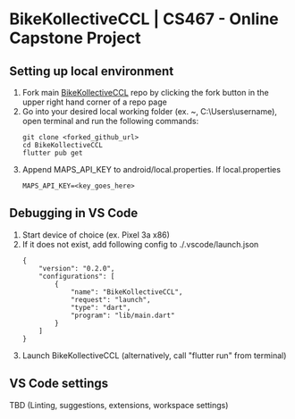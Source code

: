 # BikeKollectiveCCL | CS467 - Online Capstone Project

## Setting up local environment
1. Fork main [BikeKollectiveCCL](github.com/BikeKollectiveCCL/BikeKollectiveCCL) repo by clicking the fork button in the upper right hand corner of a repo page
2. Go into your desired local working folder (ex. ~, C:\Users\username), open terminal and run the following commands:
    ```
    git clone <forked_github_url>
    cd BikeKollectiveCCL
    flutter pub get
    ```
3. Append MAPS_API_KEY to android/local.properties. If local.properties
    ```
    MAPS_API_KEY=<key_goes_here>
    ```

## Debugging in VS Code
1. Start device of choice (ex. Pixel 3a x86)
2. If it does not exist, add following config to ./.vscode/launch.json
    ```
    {
        "version": "0.2.0",
        "configurations": [
            {
                "name": "BikeKollectiveCCL",
                "request": "launch",
                "type": "dart",
                "program": "lib/main.dart"
            }
        ]
    }
    ```
3. Launch BikeKollectiveCCL (alternatively, call "flutter run" from terminal)

## VS Code settings
TBD (Linting, suggestions, extensions, workspace settings)
